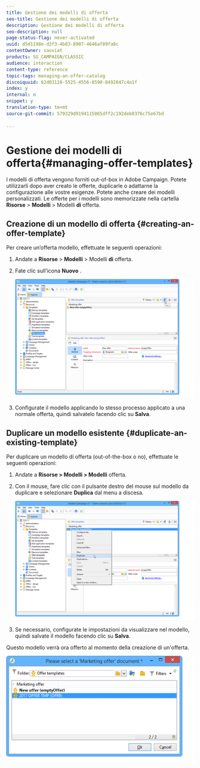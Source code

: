 ```yaml
---
title: Gestione dei modelli di offerta
seo-title: Gestione dei modelli di offerta
description: Gestione dei modelli di offerta
seo-description: null
page-status-flag: never-activated
uuid: d5d1198e-d3f3-4b83-8907-4646af89fa8c
contentOwner: sauviat
products: SG_CAMPAIGN/CLASSIC
audience: interaction
content-type: reference
topic-tags: managing-an-offer-catalog
discoiquuid: 62d03128-5525-4556-8590-8492847c4a1f
index: y
internal: n
snippet: y
translation-type: tm+mt
source-git-commit: 579329d9194115065dff2c192deb0376c75e67bd

---
```



# Gestione dei modelli di offerta{#managing-offer-templates}

I modelli di offerta vengono forniti out-of-box in Adobe Campaign. Potete utilizzarli dopo aver creato le offerte, duplicarle o adattarne la configurazione alle vostre esigenze. Potete anche creare dei modelli personalizzati. Le offerte per i modelli sono memorizzate nella cartella **Risorse** > **Modelli** > Modelli **di** offerta.

## Creazione di un modello di offerta {#creating-an-offer-template}

Per creare un’offerta modello, effettuate le seguenti operazioni:

1. Andate a **Risorse** > **Modelli** > Modelli **di** offerta.
1. Fate clic sull’icona **Nuovo** .

   ![](assets/offer_model_001.png)

1. Configurate il modello applicando lo stesso processo applicato a una normale offerta, quindi salvatelo facendo clic su **Salva**.

## Duplicare un modello esistente {#duplicate-an-existing-template}

Per duplicare un modello di offerta (out-of-the-box o no), effettuate le seguenti operazioni:

1. Andate a **Risorse > Modelli > Modelli** offerta.
1. Con il mouse, fare clic con il pulsante destro del mouse sul modello da duplicare e selezionare **Duplica** dal menu a discesa.

   ![](assets/offer_model_002.png)

1. Se necessario, configurate le impostazioni da visualizzare nel modello, quindi salvate il modello facendo clic su **Salva**.

Questo modello verrà ora offerto al momento della creazione di un&#39;offerta.

![](assets/offer_modelcreated_001.png)


